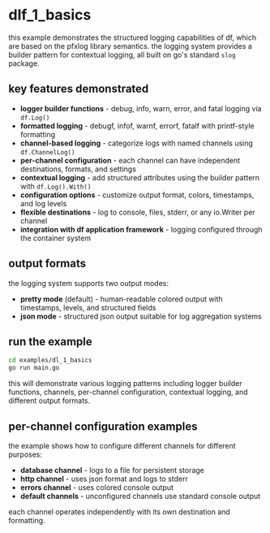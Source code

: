 # dlf_1_basics

this example demonstrates the structured logging capabilities of df, which are based on the pfxlog library semantics. the logging system provides a builder pattern for contextual logging, all built on go's standard `slog` package.

## key features demonstrated

* **logger builder functions** - debug, info, warn, error, and fatal logging via `df.Log()`
* **formatted logging** - debugf, infof, warnf, errorf, fatalf with printf-style formatting  
* **channel-based logging** - categorize logs with named channels using `df.ChannelLog()`
* **per-channel configuration** - each channel can have independent destinations, formats, and settings
* **contextual logging** - add structured attributes using the builder pattern with `df.Log().With()`
* **configuration options** - customize output format, colors, timestamps, and log levels
* **flexible destinations** - log to console, files, stderr, or any io.Writer per channel
* **integration with df application framework** - logging configured through the container system

## output formats

the logging system supports two output modes:

* **pretty mode** (default) - human-readable colored output with timestamps, levels, and structured fields
* **json mode** - structured json output suitable for log aggregation systems

## run the example

```bash
cd examples/dl_1_basics
go run main.go
```

this will demonstrate various logging patterns including logger builder functions, channels, per-channel configuration, contextual logging, and different output formats.

## per-channel configuration examples

the example shows how to configure different channels for different purposes:

* **database channel** - logs to a file for persistent storage
* **http channel** - uses json format and logs to stderr  
* **errors channel** - uses colored console output
* **default channels** - unconfigured channels use standard console output

each channel operates independently with its own destination and formatting.